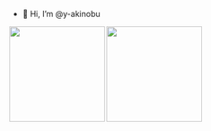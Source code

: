 - 👋 Hi, I’m @y-akinobu

<a href="https://github.com/y-akinobu">
  <img align="left" height="170px" src="https://github-readme-stats.vercel.app/api?username=y-akinobu&count_private=true&show_icons=true" />
</a>
<a href="https://github.com/y-akinobu">
  <img align="left" height="170px" src="https://github-readme-stats.vercel.app/api/top-langs/?username=y-akinobu&layout=compact" />
</a>
